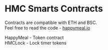 # HMC Smarts Contracts

Contracts are compatible with ETH and BSC. </br>
Feel free to read the code - [happymeal.io](https://happymeal.io)

HappyMeal - Token contract </br>
HMCLock - Lock timer tokens 
